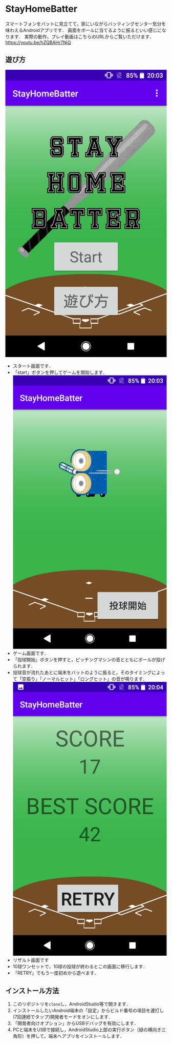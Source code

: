 # StayHomeBatter
スマートフォンをバットに見立てて，家にいながらバッティングセンター気分を味わえるAndroidアプリです．
画面をボールに当てるように振るといい感じになります．
実際の動作，プレイ動画はこちらのURLからご覧いただけます．
https://youtu.be/hZQBAHr7NjQ

## 遊び方
![スタート画面](pic/start.png)
- スタート画面です．
- 「start」ボタンを押してゲームを開始します．
![ゲーム画面](pic/game.png)
- ゲーム画面です．
- 「投球開始」ボタンを押すと，ピッチングマシンの音とともにボールが投げられます．
- 投球音が流れたあとに端末をバットのように振ると，そのタイミングによって「空振り」「ノーマルヒット」「ロングヒット」の音が鳴ります．
![リザルト画面](pic/result.png)
- リザルト画面です
- 10球ワンセットで，10球の投球が終わるとこの画面に移行します．
- 「RETRY」でもう一度初めから遊べます．

## インストール方法
1. このリポジトリを```clone```し，AndroidStudio等で開きます．
1. インストールしたいAndroid端末の「設定」からビルド番号の項目を連打し(7回連続でタップ)開発者モードをオンにします．
1. 「開発者向けオプション」からUSBデバッグを有効にします．
1. PCと端末をUSBで接続し，AndroidStudio上部の実行ボタン（緑の横向き三角形）を押して，端末へアプリをインストールします．
